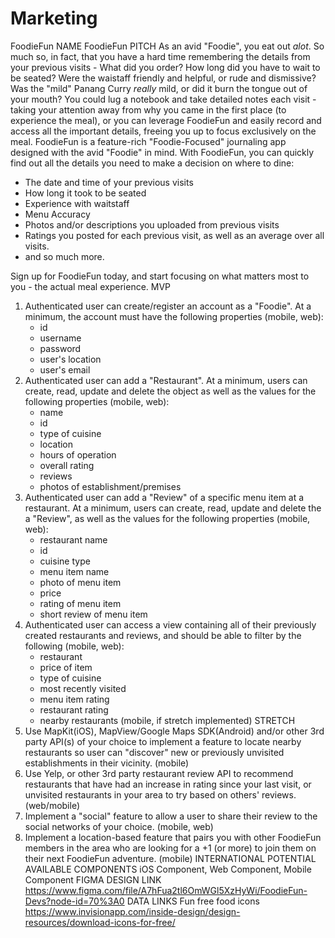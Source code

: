 # Marketing

FoodieFun
NAME
FoodieFun
PITCH
As an avid "Foodie", you eat out _alot_. So much so, in fact, that you have a hard time remembering the details from your previous visits - What did you order? How long did you have to wait to be seated? Were the waistaff friendly and helpful, or rude and dismissive? Was the "mild" Panang Curry _really_ mild, or did it burn the tongue out of your mouth? You could lug a notebook and take detailed notes each visit - taking your attention away from why you came in the first place (to experience the meal), or you can leverage FoodieFun and easily record and access all the important details, freeing you up to focus exclusively on the meal. FoodieFun is a feature-rich "Foodie-Focused" journaling app designed with the avid "Foodie" in mind. With FoodieFun, you can quickly find out all the details you need to make a decision on where to dine:

* The date and time of your previous visits
* How long it took to be seated
* Experience with waitstaff
* Menu Accuracy
* Photos and/or descriptions you uploaded from previous visits
* Ratings you posted for each previous visit, as well as an average over all visits.
* and so much more.

Sign up for FoodieFun today, and start focusing on what matters most to you - the actual meal experience.
MVP
1. Authenticated user can create/register an account as a "Foodie". At a minimum, the account must have the following properties (mobile, web):
	* id
	* username
	* password
	* user's location
	* user's email
2. Authenticated user can add a "Restaurant". At a minimum, users can create, read, update and delete the object as well as the values for the following properties (mobile, web):
	* name
	* id
	* type of cuisine
	* location
	* hours of operation
	* overall rating
	* reviews
	* photos of establishment/premises
3. Authenticated user can add a "Review" of a specific menu item at a restaurant. At a minimum, users can create, read, update and delete the a "Review", as well as the values for the following properties (mobile, web):
	* restaurant name
	* id
	* cuisine type
	* menu item name
	* photo of menu item
	* price
	* rating of menu item
	* short review of menu item
4. Authenticated user can access a view containing all of their previously created restaurants and reviews, and should be able to filter by the following (mobile, web):
	* restaurant
	* price of item
	* type of cuisine
	* most recently visited
	* menu item rating
	* restaurant rating
	* nearby restaurants (mobile, if stretch implemented)
STRETCH
1. Use MapKit(iOS), MapView/Google Maps SDK(Android) and/or other 3rd party API(s) of your choice to implement a feature to locate nearby restaurants so user can "discover" new or previously unvisited establishments in their vicinity. (mobile)
2. Use Yelp, or other 3rd party restaurant review API to recommend restaurants that have had an increase in rating since your last visit, or unvisited restaurants in your area to try based on others' reviews. (web/mobile)
3. Implement a "social" feature to allow a user to share their review to the social networks of your choice. (mobile, web)
4. Implement a location-based feature that pairs you with other FoodieFun members in the area who are looking for a +1 (or more) to join them on their next FoodieFun adventure. (mobile)
INTERNATIONAL POTENTIAL
AVAILABLE COMPONENTS
iOS Component, Web Component, Mobile Component
FIGMA DESIGN LINK
https://www.figma.com/file/A7hFua2tl6OmWGl5XzHyWi/FoodieFun-Devs?node-id=70%3A0
DATA LINKS
Fun free food icons https://www.invisionapp.com/inside-design/design-resources/download-icons-for-free/ 
